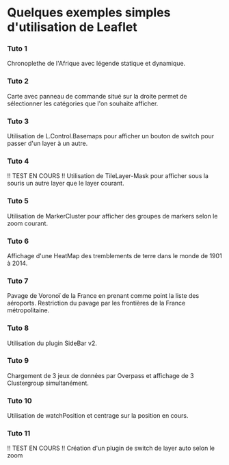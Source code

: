 # Quelques exemples simples d'utilisation de Leaflet

### Tuto 1
Chronoplethe de l'Afrique avec légende statique et dynamique.

### Tuto 2
Carte avec panneau de commande situé sur la droite permet de sélectionner les catégories que l'on souhaite afficher.

### Tuto 3
Utilisation de L.Control.Basemaps pour afficher un bouton de switch pour passer d'un layer à un autre.

### Tuto 4
!! TEST EN COURS !! Utilisation de TileLayer-Mask pour afficher sous la souris un autre layer que le layer courant.

### Tuto 5
Utilisation de MarkerCluster pour afficher des groupes de markers selon le zoom courant.

### Tuto 6
Affichage d'une HeatMap des tremblements de terre dans le monde de 1901 à 2014.

### Tuto 7
Pavage de Voronoï de la France en prenant comme point la liste des aéroports. Restriction du pavage par les frontières de la France métropolitaine.

### Tuto 8
Utilisation du plugin SideBar v2.

### Tuto 9
Chargement de 3 jeux de données par Overpass et affichage de 3 Clustergroup simultanément.

### Tuto 10
Utilisation de watchPosition et centrage sur la position en cours.

### Tuto 11
!! TEST EN COURS !! Création d'un plugin de switch de layer auto selon le zoom

<!-- please comment -->
